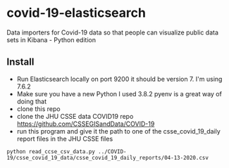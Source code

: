 # covid-19-elasticsearch
Data importers for Covid-19 data so that people can visualize public data sets in Kibana - Python edition

## Install
* Run Elasticsearch locally on port 9200 it should be version 7. I'm using 7.6.2
* Make sure you have a new Python I used 3.8.2 pyenv is a great way of doing that
* clone this repo
* clone the JHU CSSE data COVID19 repo https://github.com/CSSEGISandData/COVID-19
* run this program and give it the path to one of the csse_covid_19_daily report files in the JHU CSSE files
```shell script
python read_ccse_csv_data.py ../COVID-19/csse_covid_19_data/csse_covid_19_daily_reports/04-13-2020.csv
```
